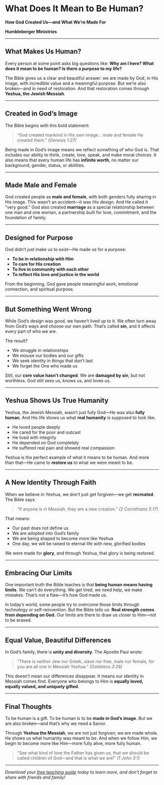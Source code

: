 # What Does It Mean to Be Human?

**How God Created Us—and What We’re Made For**

**Humbleberger Ministries**

---

## What Makes Us Human?

Every person at some point asks big questions like:
**Why am I here? What does it mean to be human? Is there a purpose to my life?**

The Bible gives us a clear and beautiful answer: we are made by God, in His image, with incredible value and a meaningful purpose. But we’re also broken—and in need of restoration. And that restoration comes through **Yeshua, the Jewish Messiah**.

---

## Created in God’s Image

The Bible begins with this bold statement:

> “God created mankind in His own image... male and female He created them.”
> *(Genesis 1:27)*

Being made in God’s image means we reflect something of who God is. That includes our ability to think, create, love, speak, and make moral choices. It also means that every human life has **infinite worth**, no matter our background, gender, status, or abilities.

---

## Made Male and Female

God created people as **male and female**, with both genders fully sharing in His image. This wasn’t an accident—it was His design. And He called it “very good.”
God also created **marriage** as a special relationship between one man and one woman, a partnership built for love, commitment, and the foundation of family.

---

## Designed for Purpose

God didn’t just make us to exist—He made us for a purpose:

* **To be in relationship with Him**
* **To care for His creation**
* **To live in community with each other**
* **To reflect His love and justice in the world**

From the beginning, God gave people meaningful work, emotional connection, and spiritual purpose.

---

## But Something Went Wrong

While God’s design was good, we haven’t lived up to it. We often turn away from God’s ways and choose our own path. That’s called **sin**, and it affects every part of who we are.

The result?

* We struggle in relationships
* We misuse our bodies and our gifts
* We seek identity in things that don’t last
* We forget the One who made us

Still, our **core value hasn’t changed**. We are **damaged by sin**, but not worthless. God still sees us, knows us, and loves us.

---

## Yeshua Shows Us True Humanity

Yeshua, the Jewish Messiah, wasn’t just fully God—He was also **fully human**. And His life shows us what **real humanity** is supposed to look like.

* He loved people deeply
* He cared for the poor and outcast
* He lived with integrity
* He depended on God completely
* He suffered real pain and showed real compassion

Yeshua is the perfect example of what it means to be human. And more than that—He came to **restore us** to what we were meant to be.

---

## A New Identity Through Faith

When we believe in Yeshua, we don’t just get forgiven—we get **recreated**. The Bible says:

> “If anyone is in Messiah, they are a new creation.” *(2 Corinthians 5:17)*

That means:

* Our past does not define us
* We are adopted into God’s family
* We are being shaped to become more like Yeshua
* One day, we will be raised to eternal life with new, glorified bodies

We were made for **glory**, and through Yeshua, that glory is being restored.

---

## Embracing Our Limits

One important truth the Bible teaches is that **being human means having limits**. We can’t do everything. We get tired, we need help, we make mistakes. That’s not a flaw—it’s how God made us.

In today’s world, some people try to overcome those limits through technology or self-reinvention. But the Bible tells us:
**Real strength comes from depending on God.**
Our limits are there to draw us closer to Him—not to be erased.

---

## Equal Value, Beautiful Differences

In God’s family, there is **unity and diversity**. The Apostle Paul wrote:

> “There is neither Jew nor Greek, slave nor free, male nor female, for you are all one in Messiah Yeshua.” *(Galatians 3:28)*

This doesn’t mean our differences disappear. It means our identity in Messiah comes first. Everyone who belongs to Him is **equally loved, equally valued, and uniquely gifted**.

---

## Final Thoughts

To be human is a gift.
To be human is to be **made in God’s image**.
But we are also broken—and that’s why we need a Savior.

Through **Yeshua the Messiah**, we are not just forgiven; we are made whole. He shows us what humanity was meant to be. And when we follow Him, we begin to become more like Him—more fully alive, more fully human.

> “See what kind of love the Father has given us, that we should be called children of God—and that is what we are!”
> *(1 John 3:1)*

---

*Download your [free teaching guide](../../assets/Doctrine-of-Humanity-Teaching-Guide.pdf) today to learn more, and don't forget to share with friends and family!*